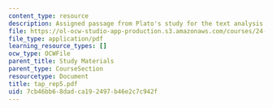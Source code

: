 ```yaml
---
content_type: resource
description: Assigned passage from Plato's study for the text analysis presentation.
file: https://ol-ocw-studio-app-production.s3.amazonaws.com/courses/24-200-ancient-philosophy-fall-2004/7cb46bb68dadca192497b46e2c7c942f_tap_rep5.pdf
file_type: application/pdf
learning_resource_types: []
ocw_type: OCWFile
parent_title: Study Materials
parent_type: CourseSection
resourcetype: Document
title: tap_rep5.pdf
uid: 7cb46bb6-8dad-ca19-2497-b46e2c7c942f
---
```

